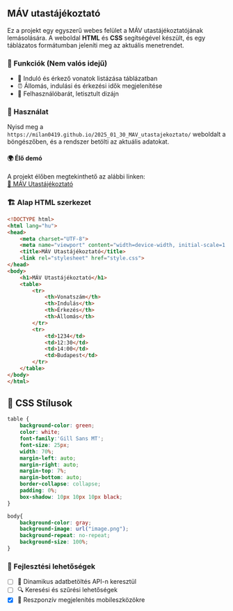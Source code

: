 ## MÁV utastájékoztató

Ez a projekt egy egyszerű webes felület a MÁV utastájékoztatójának lemásolására. A weboldal **HTML** és **CSS** segítségével készült, és egy táblázatos formátumban jeleníti meg az aktuális menetrendet.


### 📌 Funkciók (Nem valós idejű)
- 🚉 Induló és érkező vonatok listázása táblázatban 
- ⏰ Állomás, indulási és érkezési idők megjelenítése
- 🎨 Felhasználóbarát, letisztult dizájn

### 🚀 Használat
Nyisd meg a `https://milan0419.github.io/2025_01_30_MAV_utastajekoztato/` weboldalt a böngészőben, és a rendszer betölti az aktuális adatokat.
#### 🌍 Élő demó

A projekt élőben megtekinthető az alábbi linken:  
[🔗 MÁV Utastájékoztató](https://milan0419.github.io/2025_01_30_MAV_utastajekoztato/)

### 🏗️ Alap HTML szerkezet
```html
<!DOCTYPE html>
<html lang="hu">
<head>
    <meta charset="UTF-8">
    <meta name="viewport" content="width=device-width, initial-scale=1.0">
    <title>MÁV Utastájékoztató</title>
    <link rel="stylesheet" href="style.css">
</head>
<body>
    <h1>MÁV Utastájékoztató</h1>
    <table>
        <tr>
            <th>Vonatszám</th>
            <th>Indulás</th>
            <th>Érkezés</th>
            <th>Állomás</th>
        </tr>
        <tr>
            <td>1234</td>
            <td>12:30</td>
            <td>14:00</td>
            <td>Budapest</td>
        </tr>
    </table>
</body>
</html>
```

## 🎨 CSS Stílusok
```css
table {
    background-color: green;
    color: white;
    font-family:'Gill Sans MT';
    font-size: 25px;
    width: 70%;
    margin-left: auto;
    margin-right: auto;
    margin-top: 7%;
    margin-bottom: auto;
    border-collapse: collapse;
    padding: 0%;
    box-shadow: 10px 10px 10px black;
}

body{
    background-color: gray;
    background-image: url("image.png");
    background-repeat: no-repeat;
    background-size: 100%;
}
```

### 🔧 Fejlesztési lehetőségek
- [ ] 🔄 Dinamikus adatbetöltés API-n keresztül
- [ ] 🔍 Keresési és szűrési lehetőségek
- [x] 📱 Reszponzív megjelenítés mobileszközökre